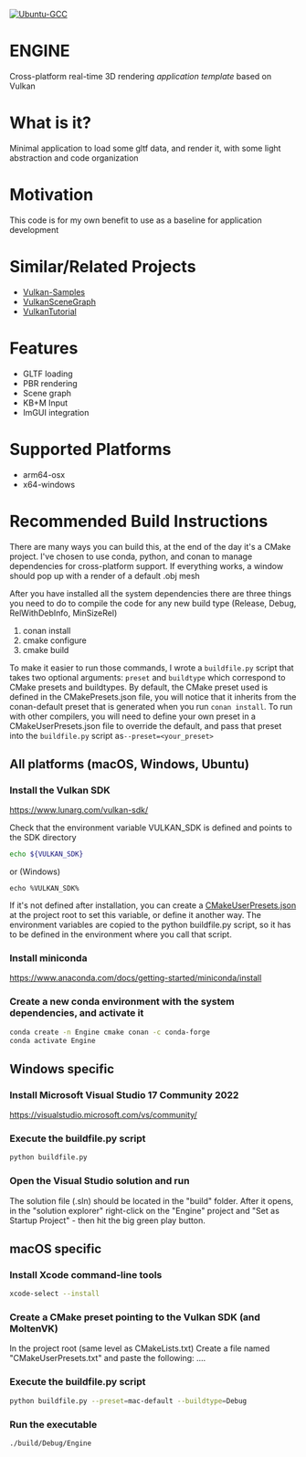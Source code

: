 [![Ubuntu-GCC](https://github.com/jaidonlybbert/ENGINE/actions/workflows/ubuntu-gcc.yml/badge.svg?branch=main)](https://github.com/jaidonlybbert/ENGINE/actions/workflows/ubuntu-gcc.yml)
# ENGINE
Cross-platform real-time 3D rendering *application template* based on Vulkan

# What is it?
Minimal application to load some gltf data, and render it, with some light abstraction and code organization

# Motivation
This code is for my own benefit to use as a baseline for application development

# Similar/Related Projects
* [Vulkan-Samples](https://github.com/KhronosGroup/Vulkan-Samples) 
* [VulkanSceneGraph](https://github.com/vsg-dev/VulkanSceneGraph) 
* [VulkanTutorial](https://github.com/Overv/VulkanTutorial) 

# Features
- GLTF loading
- PBR rendering
- Scene graph
- KB+M Input
- ImGUI integration

# Supported Platforms
- arm64-osx
- x64-windows

# Recommended Build Instructions
There are many ways you can build this, at the end of the day it's a CMake project. I've chosen to use conda, python, and conan to manage dependencies for cross-platform support.
If everything works, a window should pop up with a render of a default .obj mesh

After you have installed all the system dependencies there are three things you need to do to compile the code for any new build type (Release, Debug, RelWithDebInfo, MinSizeRel)
1. conan install
2. cmake configure
3. cmake build

To make it easier to run those commands, I wrote a `buildfile.py` script that takes two optional arguments: `preset` and `buildtype` which correspond to CMake presets and buildtypes. By default, the CMake preset used is defined in the CMakePresets.json file, you will notice that it inherits from the conan-default preset that is generated when you run `conan install`. To run with other compilers, you will need to define your own preset in a CMakeUserPresets.json file to override the default, and pass that preset into the `buildfile.py` script as`--preset=<your_preset>`

## All platforms (macOS, Windows, Ubuntu)
### Install the Vulkan SDK
https://www.lunarg.com/vulkan-sdk/

Check that the environment variable VULKAN_SDK is defined and points to the SDK directory
```bash
echo ${VULKAN_SDK}
```
or (Windows)
```CMD
echo %VULKAN_SDK%
```

If it's not defined after installation, you can create a [CMakeUserPresets.json](https://cmake.org/cmake/help/latest/manual/cmake-presets.7.html) at the project root to set this variable, or define it another way. The environment variables are copied to the python buildfile.py script, so it has to be defined in the environment where you call that script.

### Install miniconda
https://www.anaconda.com/docs/getting-started/miniconda/install

### Create a new conda environment with the system dependencies, and activate it
```bash
conda create -n Engine cmake conan -c conda-forge
conda activate Engine
```

## Windows specific
### Install Microsoft Visual Studio 17 Community 2022
https://visualstudio.microsoft.com/vs/community/

### Execute the buildfile.py script
```bash
python buildfile.py
```

### Open the Visual Studio solution and run
The solution file (.sln) should be located in the "build" folder. After it opens, in the "solution explorer" right-click on the "Engine" project and "Set as Startup Project" - then hit the big green play button. 

## macOS specific
### Install Xcode command-line tools
```bash
xcode-select --install
```

### Create a CMake preset pointing to the Vulkan SDK (and MoltenVK)
In the project root (same level as CMakeLists.txt)
Create a file named "CMakeUserPresets.txt" and paste the following:
....

### Execute the buildfile.py script
```bash
python buildfile.py --preset=mac-default --buildtype=Debug
```

### Run the executable
```bash
./build/Debug/Engine
```
